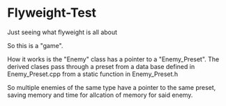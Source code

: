 # Flyweight-Test
Just seeing what flyweight is all about

So this is a "game".

How it works is the "Enemy" class has a pointer to a "Enemy_Preset". The derived clases pass through a preset from a data base defined in Enemy_Preset.cpp from a static function in Enemy_Preset.h

So multiple enemies of the same type have a pointer to the same preset, saving memory and time for allcation of memory for said enemy.

